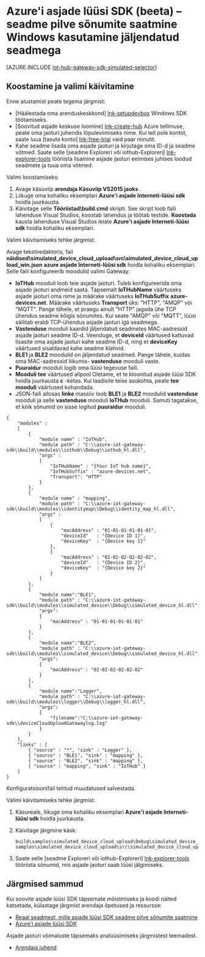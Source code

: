 <properties
    pageTitle="Simuleerida asjade lüüsi SDK seade | Microsoft Azure'i"
    description="Kasutamise illustreerimiseks saatmise telemeetria jäljendatud seadmest, kasutades Azure asjade lüüsi SDK Windows Azure'i asjade lüüsi SDK kiirtutvustus."
    services="iot-hub"
    documentationCenter=""
    authors="chipalost"
    manager="timlt"
    editor=""/>

<tags
     ms.service="iot-hub"
     ms.devlang="cpp"
     ms.topic="article"
     ms.tgt_pltfrm="na"
     ms.workload="na"
     ms.date="08/29/2016"
     ms.author="andbuc"/>


# <a name="azure-iot-gateway-sdk-beta--send-device-to-cloud-messages-with-a-simulated-device-using-windows"></a>Azure'i asjade lüüsi SDK (beeta) – seadme pilve sõnumite saatmine Windows kasutamine jäljendatud seadmega

[AZURE.INCLUDE [iot-hub-gateway-sdk-simulated-selector](../../includes/iot-hub-gateway-sdk-simulated-selector.md)]

## <a name="build-and-run-the-sample"></a>Koostamine ja valimi käivitamine

Enne alustamist peate tegema järgmist:

- [Häälestada oma arenduskeskkond] [ lnk-setupdevbox] Windows SDK töötamiseks.
- [Soovitud asjade keskuse loomine] [ lnk-create-hub] Azure tellimuse, peate oma jaoturi juhendis lõpuleviimiseks nime. Kui teil pole kontot, saate luua [tasuta konto] [ lnk-free-trial] vaid paar minutit.
- Kahe seadme lisada oma asjade jaoturi ja kirjutage oma ID-d ja seadme võtmed. Saate selle [seadme Exploreri või iothub-Exploreri] [ lnk-explorer-tools] tööriista lisamine asjade jaoturi eelmises juhises loodud seadmete ja tuua oma võtmed.

Valimi koostamiseks:

1. Avage käsuviip **arendaja Käsuviip VS2015 jaoks** .
2. Liikuge oma kohaliku eksemplari **Azure'i asjade Interneti-lüüsi sdk** hoidla juurkausta.
3. Käivitage selle **Tööriistad\\build.cmd** skripti. See skript loob faili lahenduse Visual Studios, koostab lahendus ja töötab testide. **Koostada** kausta lahenduse Visual Studios leiate **Azure'i asjade Interneti-lüüsi sdk** hoidla kohaliku eksemplari.

Valimi käivitamiseks tehke järgmist.

Avage tekstiredaktoris, fail **näidised\\simulated_device_cloud_upload\\src\\simulated_device_cloud_upload_win.json** **azure asjade Interneti-lüüsi sdk** hoidla kohaliku eksemplari. Selle faili konfigureerib moodulid valimi Gateway:

- **IoTHub** mooduli loob teie asjade jaoturi. Tuleb konfigureerida oma asjade jaoturi andmeid saata. Täpsemalt **IoTHubName** väärtuseks asjade jaoturi oma nime ja määrake väärtuseks **IoTHubSuffix** **azure-devices.net**. Määrake väärtuseks **Transport** üks: "HTTP", "AMQP" või "MQTT". Pange tähele, et praegu ainult "HTTP" jagada ühe TCP ühendus seadme kõigis sõnumites. Kui seate "AMQP" või "MQTT", lüüsi säilitab eraldi TCP-ühendus asjade jaoturi iga seadmega.
- **Vastenduse** mooduli kaardid jäljendatud seadmetes MAC-aadressid asjade jaoturi seadme ID-d. Veenduge, et **deviceId** väärtused kattuvad lisasite oma asjade jaoturi kahe seadme ID-d, ning et **deviceKey** väärtused sisaldavad kahe seadme klahvid.
- **BLE1** ja **BLE2** moodulid on jäljendatud seadmed. Pange tähele, kuidas oma MAC-aadressid liikumis- **vastenduse** mooduli vaste.
- **Puuraidur** mooduli logib oma lüüsi tegevuse faili.
- **Mooduli tee** väärtused allpool Oletame, et te kloonitud asjade lüüsi SDK hoidla juurkausta **c** -ketas. Kui laadisite teise asukohta, peate **tee mooduli** väärtused kohandada.
- JSON-faili allosas **linke** massiiv loob **BLE1** ja **BLE2** moodulid **vastenduse** mooduli ja selle **vastenduse** mooduli **IoTHub** mooduli. Samuti tagatakse, et kõik sõnumid on sisse logitud **puuraidur** mooduli.

```
{
    "modules" :
    [ 
        {
            "module name" : "IoTHub",
            "module path" : "C:\\azure-iot-gateway-sdk\\build\\modules\\iothub\\Debug\\iothub_hl.dll",
            "args" : 
            {
                "IoTHubName" : "{Your IoT hub name}",
                "IoTHubSuffix" : "azure-devices.net",
                "Transport": "HTTP"
            }
        },
        {
            "module name" : "mapping",
            "module path" : "C:\\azure-iot-gateway-sdk\\build\\modules\\identitymap\\Debug\\identity_map_hl.dll",
            "args" : 
            [
                {
                    "macAddress" : "01-01-01-01-01-01",
                    "deviceId"   : "{Device ID 1}",
                    "deviceKey"  : "{Device key 1}"
                },
                {
                    "macAddress" : "02-02-02-02-02-02",
                    "deviceId"   : "{Device ID 2}",
                    "deviceKey"  : "{Device key 2}"
                }
            ]
        },
        {
            "module name":"BLE1",
            "module path" : "C:\\azure-iot-gateway-sdk\\build\\modules\\simulated_device\\Debug\\simulated_device_hl.dll",
            "args":
            {
                "macAddress" : "01-01-01-01-01-01"
            }
        },
        {
            "module name":"BLE2",
            "module path" : "C:\\azure-iot-gateway-sdk\\build\\modules\\simulated_device\\Debug\\simulated_device_hl.dll",
            "args":
            {
                "macAddress" : "02-02-02-02-02-02"
            }
        },
        {
            "module name":"Logger",
            "module path" : "C:\\azure-iot-gateway-sdk\\build\\modules\\logger\\Debug\\logger_hl.dll",
            "args":
            {
                "filename":"C:\\azure-iot-gateway-sdk\\deviceCloudUploadGatewaylog.log"
            }
        }
    ],
    "links" : [
        { "source" : "*", "sink" : "Logger" },
        { "source" : "BLE1", "sink" : "mapping" },
        { "source" : "BLE2", "sink" : "mapping" },
        { "source" : "mapping", "sink" : "IoTHub" }
    ]
}
```

Konfiguratsioonifail tehtud muudatused salvestada.

Valimi käivitamiseks tehke järgmist.

1. Käsureale, liikuge oma kohaliku eksemplari **Azure'i asjade Interneti-lüüsi sdk** hoidla juurkausta.
2. Käivitage järgmine käsk:
  
    ```
    build\samples\simulated_device_cloud_upload\Debug\simulated_device_cloud_upload_sample.exe samples\simulated_device_cloud_upload\src\simulated_device_cloud_upload_win.json
    ```

3. Saate selle [seadme Exploreri või iothub-Exploreri] [ lnk-explorer-tools] tööriista sõnumid, mis asjade jaoturi saab lüüsi jälgimiseks.


## <a name="next-steps"></a>Järgmised sammud

Kui soovite asjade lüüsi SDK täpsemate mõistmiseks ja koodi näited katsetada, külastage järgmist arendaja õpetused ja ressursse:

- [Reaal seadmest, mille asjade lüüsi SDK seadme pilve sõnumite saatmine][lnk-physical-device]
- [Azure'i asjade lüüsi SDK][lnk-gateway-sdk]

Asjade jaoturi võimaluste täpsemaks analüüsimiseks järgmistest teemadest.

- [Arendaja juhend][lnk-devguide]

<!-- Links -->
[lnk-setupdevbox]: https://github.com/Azure/azure-iot-gateway-sdk/blob/master/doc/devbox_setup.md
[lnk-free-trial]: https://azure.microsoft.com/pricing/free-trial/
[lnk-explorer-tools]: https://github.com/Azure/azure-iot-sdks/blob/master/doc/manage_iot_hub.md
[lnk-gateway-sdk]: https://github.com/Azure/azure-iot-gateway-sdk/

[lnk-physical-device]: iot-hub-gateway-sdk-physical-device.md

[lnk-devguide]: ./iot-hub-devguide.md
[lnk-create-hub]: iot-hub-create-through-portal.md 